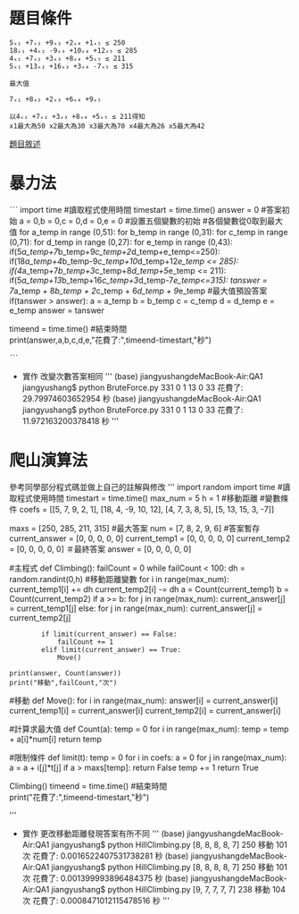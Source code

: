 # 題目條件
```
5ₓ₁ +7ₓ₂ +9ₓ₃ +2ₓ₄ +1ₓ₅ ≤ 250
18ₓ₁ +4ₓ₂ -9ₓ₃ +10ₓ₄ +12ₓ₅ ≤ 285
4ₓ₁ +7ₓ₂ +3ₓ₃ +8ₓ₄ +5ₓ₅ ≤ 211
5ₓ₁ +13ₓ₂ +16ₓ₃ +3ₓ₄ -7ₓ₅ ≤ 315

最大值

7ₓ₁ +8ₓ₂ +2ₓ₃ +6ₓ₄ +9ₓ₅

以4ₓ₁ +7ₓ₂ +3ₓ₃ +8ₓ₄ +5ₓ₅ ≤ 211得知
x1最大為50 x2最大為30 x3最大為70 x4最大為26 x5最大為42
```
<a href="https://gitlab.com/cccnqu111/alg/-/blob/master/A2-QA/integerProgramming/README.md" title="Title">題目敘述</a> 

# 暴力法
ˋˋˋ
import time #讀取程式使用時間
timestart = time.time()
answer = 0 #答案初始
a = 0,b = 0,c = 0,d = 0,e = 0 #設置五個變數的初始
#各個變數從0取到最大值
for a_temp in range (0,51):
    for b_temp in range (0,31):
        for c_temp in range (0,71):
            for d_temp in range (0,27):
                for e_temp in range (0,43):
                        if(5*a_temp+7*b_temp+9*c_temp+2*d_temp+e_temp<=250):
                            if(18*a_temp+4*b_temp-9*c_temp+10*d_temp+12*e_temp <= 285):
                                if(4*a_temp+7*b_temp+3*c_temp+8*d_temp+5*e_temp <= 211):
                                    if(5*a_temp+13*b_temp+16*c_temp+3*d_temp-7*e_temp<=315):
                                        tanswer = 7*a_temp + 8*b_temp + 2*c_temp + 6*d_temp + 9*e_temp #最大值預設答案
                                        if(tanswer > answer):
                                            a = a_temp
                                            b = b_temp
                                            c = c_temp
                                            d = d_temp
                                            e = e_temp
                                            answer = tanswer

timeend =  time.time()             #結束時間                             
print(answer,a,b,c,d,e,"花費了:",timeend-timestart,"秒")

ˋˋˋ
* 實作
改變次數答案相同
'''
(base) jiangyushangdeMacBook-Air:QA1 jiangyushang$ python BruteForce.py
331 0 1 13 0 33 花費了: 29.79974603652954 秒
(base) jiangyushangdeMacBook-Air:QA1 jiangyushang$ python BruteForce.py
331 0 1 13 0 33 花費了: 11.972163200378418 秒
'''
# 爬山演算法
參考同學部分程式碼並做上自己的註解與修改
'''
import random
import time #讀取程式使用時間
timestart = time.time()
max_num = 5
h = 1 #移動距離
#變數條件
coefs = [[5, 7, 9, 2, 1],
        [18, 4, -9, 10, 12],
        [4, 7, 3, 8, 5],
        [5, 13, 15, 3, -7]]

maxs = [250,  285, 211, 315]
#最大答案
num = [7, 8, 2, 9, 6]
#答案暫存
current_answer = [0, 0, 0, 0, 0]
current_temp1 = [0, 0, 0, 0, 0]
current_temp2 = [0, 0, 0, 0, 0]
＃最終答案
answer = [0, 0, 0, 0, 0]

#主程式
def Climbing():
    failCount = 0
    while failCount < 100:
        dh = random.randint(0,h) #移動距離變數
        for i in range(max_num):
            current_temp1[i] += dh
            current_temp2[i] -= dh
            a = Count(current_temp1)
            b = Count(current_temp2)
            if a >= b:
                for j in range(max_num):
                    current_answer[j] = current_temp1[j]
            else:
                for j in range(max_num):
                    current_answer[j] = current_temp2[j]

            if limit(current_answer) == False:
                failCount += 1
            elif limit(current_answer) == True:
                Move()
                
    print(answer, Count(answer))
    print("移動",failCount,"次")
            
#移動
def Move():
    for i in range(max_num):
        answer[i] = current_answer[i]
        current_temp1[i] = current_answer[i]
        current_temp2[i] = current_answer[i]

#計算求最大值
def Count(a):
    temp = 0
    for i in range(max_num):
        temp = temp + a[i]*num[i]
    return temp

#限制條件
def limit(t):
    temp = 0
    for i in coefs:
        a = 0
        for j in range(max_num):
            a = a + i[j]*t[j]
        if a > maxs[temp]:
            return False
        temp += 1
    return True




Climbing()
timeend =  time.time()             #結束時間                             
print("花費了:",timeend-timestart,"秒") 

'''
* 實作
更改移動距離發現答案有所不同
'''
(base) jiangyushangdeMacBook-Air:QA1 jiangyushang$ python HillClimbing.py
[8, 8, 8, 8, 7] 250
移動 101 次
花費了: 0.0016522407531738281 秒
(base) jiangyushangdeMacBook-Air:QA1 jiangyushang$ python HillClimbing.py
[8, 8, 8, 8, 7] 250
移動 101 次
花費了: 0.001399993896484375 秒
(base) jiangyushangdeMacBook-Air:QA1 jiangyushang$ python HillClimbing.py
[9, 7, 7, 7, 7] 238
移動 104 次
花費了: 0.0008471012115478516 秒
'''